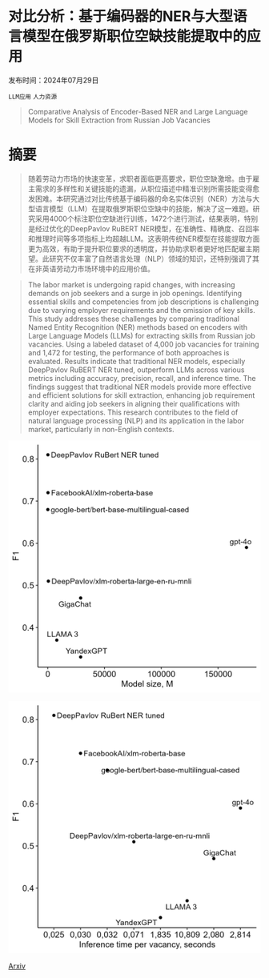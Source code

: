 # 对比分析：基于编码器的NER与大型语言模型在俄罗斯职位空缺技能提取中的应用

发布时间：2024年07月29日

`LLM应用` `人力资源`

> Comparative Analysis of Encoder-Based NER and Large Language Models for Skill Extraction from Russian Job Vacancies

# 摘要

> 随着劳动力市场的快速变革，求职者面临更高要求，职位空缺激增。由于雇主需求的多样性和关键技能的遗漏，从职位描述中精准识别所需技能变得愈发困难。本研究通过对比传统基于编码器的命名实体识别（NER）方法与大型语言模型（LLM）在提取俄罗斯职位空缺中的技能，解决了这一难题。研究采用4000个标注职位空缺进行训练，1472个进行测试，结果表明，特别是经过优化的DeepPavlov RuBERT NER模型，在准确性、精确度、召回率和推理时间等多项指标上均超越LLM。这表明传统NER模型在技能提取方面更为高效，有助于提升职位要求的透明度，并协助求职者更好地匹配雇主期望。此研究不仅丰富了自然语言处理（NLP）领域的知识，还特别强调了其在非英语劳动力市场环境中的应用价值。

> The labor market is undergoing rapid changes, with increasing demands on job seekers and a surge in job openings. Identifying essential skills and competencies from job descriptions is challenging due to varying employer requirements and the omission of key skills. This study addresses these challenges by comparing traditional Named Entity Recognition (NER) methods based on encoders with Large Language Models (LLMs) for extracting skills from Russian job vacancies. Using a labeled dataset of 4,000 job vacancies for training and 1,472 for testing, the performance of both approaches is evaluated. Results indicate that traditional NER models, especially DeepPavlov RuBERT NER tuned, outperform LLMs across various metrics including accuracy, precision, recall, and inference time. The findings suggest that traditional NER models provide more effective and efficient solutions for skill extraction, enhancing job requirement clarity and aiding job seekers in aligning their qualifications with employer expectations. This research contributes to the field of natural language processing (NLP) and its application in the labor market, particularly in non-English contexts.

![对比分析：基于编码器的NER与大型语言模型在俄罗斯职位空缺技能提取中的应用](../../../paper_images/2407.19816/f1_size.png)

![对比分析：基于编码器的NER与大型语言模型在俄罗斯职位空缺技能提取中的应用](../../../paper_images/2407.19816/f1_time.png)

[Arxiv](https://arxiv.org/abs/2407.19816)